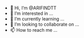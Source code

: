 - 👋 Hi, I’m @ARIFINDTT
- 👀 I’m interested in ...
- 🌱 I’m currently learning ...
- 💞️ I’m looking to collaborate on ...
- 📫 How to reach me ...

<!---
ARIFINDTT/ARIFINDTT is a ✨ special ✨ repository because its `README.md` (this file) appears on your GitHub profile.
You can click the Preview link to take a look at your changes.
--->
